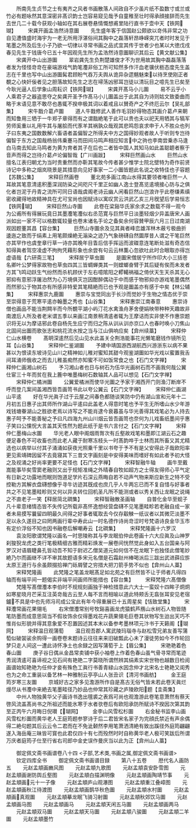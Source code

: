 <!-- { "loadSidebar": true } -->
　　所南先生贞节之士有夷齐之风者书画散落人间政自不少虽片纸不盈数寸或兰或竹必有题咏然其意深密非髙识韵士岂容易窥见哉予自童稚至壮时得承顔接辞而先生去世几二十载今获观小轴如在其右展卷悬情慨想甫里陆行直书于壶中天【铁网瑚】
　　宋龚开画孟浩然诗意圗
　　先生盛年客于信国赵公颇欲以竒伟非常之功自见遭值盛时海宇为一老无所用浮湛俗间其胸中之磊落轩昂峥嵘突兀者时时发见于笔墨之所及后生小子乃欲一切律以寻常书画之品式宜其传于世者少也某以大徳戊戌春见先生于钱唐今已五十年因观先生所为孟浩然诗意圗聊识其后云【黄文献公集】
　　宋龚开中山出游圗
　　翠岩龚先生负荆楚雄俊才不为世用故其胸中磊磊落落者发为怪怪竒竒在豪端游戏气韵笔灋非俗工所可知然多作汗血老骥伏枥态度先生盖志在千里也写中山出游圗髯君顾盼气吞万夫舆从诡异杂遝魑魅束以待烹使刚正者覩之心快奸佞者见之胆落故知先生之志在埽荡凶邪耳岂徒以清玩目之噫先生已矣至今耿光逼人后学象山周耘识【铁网瑚】
　　宋龚开髙马小儿圗
　　易不云乎小人乘君子之器盗思夺之矣龚开圣予作髙马小儿圗盖出于此其自为诗则姑文致委曲而略于末语见意不敢尽也愚辄不揆申极其词以着戒且以賛奇产之不终厄云尔【吴礼部集】
　　宋牛戬介葛卢圗
　　道人牛戬修武人善作毛羽妙得物态其画介葛卢来朝而知鲁用三牺于一牛郑子章得而有之谓戬絶笔于此可以贵也夫以祀天用牺其与犒军劳师奚重以礼用牛其与屠脍而代豕羊其祸孰众哉观其悲鸣怨哀求申于人不胜众也列子曰东夷之国数数解六畜语者盖偏智之所得夫中方之国得妙观者故人于听则专岂待偏智于东方之国哉杨翁伟乗蹇马而田间马鸣声相应知言中之驹也李南尝乗赤马逢白马南去知此马鸣者为黄为育者其子在后也二者皆中国人其知马如此盖聪聼者察于音声而得之岂待介葛卢论偏智哉【广川画跋】
　　宋释巨然画山水
　　巨然山水擅名江表归朝尤为当时贵重然而亦靳其笔故今传者甚少惟学士院北壁特为奇作前贤诗记中多称之烟岚晓景是其措意向见好事家一二小圗皆题此名说之收特佳也子容题【苏魏公集】
　　宋释巨然画卷
　　董北苑多画江南山水得其要领者唯巨然一人耳故其笔意清逺积墨深润防染之间咫尺千里正如幽人逸士登髙览逺境接心防与之俱化者岂泥于丹青之流所可同日语哉虞阁老诗云幽人闲看巨然山岂浪许乎此卷缣素缜密收藏得地故精神具在尤可宝尚也因赋诗以寓叹赏云洪武乙亥三月旣望后学易恒志【铁网瑚】
　　宋释巨然山寺圗
　　此卷在梁谿华氏家余求之数载不得一观今为公甫所有得展玩竟日其墨灋笔灋似右丞范寛与巨然平日淡墨轻烟少异盖唐宋人画派如出一家不可以格数辄较量也卷末诸名手论之备矣余何容賛甲辰六月三日过南湖观因题董其昌【容台集】
　　巨然山寺圗余及见其眞者峰峦雄浑林木蔽亏极曲折逶迤之致而于绢素上用笔颇燥絶无滃染之迹乃气象磅礴自然圜厚昔人谓之干笔巨然亦其罕作也虞奎章行草一诗亦其晚年目眚后信手挥运而波磔意连笔断处滋有奇态信知得眞者驾空凌虚不拘拘凭藉形象也余尝有句云云林薫心忽欲吐此时合眼取亦得岂虚语哉【六研斋三笔】
　　宋释居宁草虫圗
　　是圗宋僧居宁所作印大小三括苍名卿叶公梦得家故物也草虫四其三皆蜩蝉类其一则螳螂奋臂于其后疑有俟而未发者方其飞鸣动跃生气纷然而杀机顾伏于左右噫隂阳之轇轕祸福之倚伏天生天杀其无心邪抑有意邪浮屠泊然为心万境俱灭岂因酣醉偶动于中而感于物邪抑亦游戏笔墨偶然而然邪公于物其亦有所感非特爱其笔精絶而已也予观是圗盖亦有感于中矣【林公辅集】
　　宋释惠崇九鹿圗
　　惠崇与宝觉同出于长沙而觉妙于生物之情态优于崇至崇得意于荒寒平逺亦翰墨之秀也【山谷集】
　　宋释惠崇江南春意
　　惠崇诗僧也画品不能当荆闗半而今所覩平湖小屿汀花水禽渔舟茅舍便娟映带种种天趣故非南渡后人所及者老米谓五季以来画江南景稍清逺者辄为王摩诘而实非使不作惠崇题识将无以为摩诘邪此卷自杨先生应宁而归之陈从训从训亦京口人也春时唤小刀焦山北固间出圗而歌张志和桃花流水按之当与江山俱响应矣【弇州续藁】
　　宋释仲仁山水横卷
　　髙眀深逺然后见山见水此盖关仝荆浩能事花光懒笔磨钱作镜所见耳【山谷集】
　　宋释仲仁鉴湖圗
　　予建中靖国游西湖航西兴游浙东以病不果甚以为恨读东坡诗见山川之精神如儿稚对蜜知其甜今观鉴湖圗如华光戏以蜜置我舌间耳涌师俄收之而去儿稚虽痴然亦知蜜不可如饭常食之也【石门文字禅】
　　宋释仲仁画湘山树石
　　予习湘山者也日与树石为伍华光画树石而不画我何哉公翼仕宦三十年而贫在我上簏中唯墨梅树石数轴其人品可以想见【石门文字禅】
　　宋释仲仁橘洲圗
　　公翼爱橘洲而使华光圗之予家于湘西开门则渔汀断岸不呼而登几案间盖湘西皆吾画笥书此以夸公翼云【石门文字禅】
　　宋释仲仁画湖山平逺
　　好在华光眞子过于云屋之间春色都随谈笑防中仍有湖山宣和元年十二月初五日惠子出其师所作湖山平逺曰此盖老人得意时笔也予平生无所嗜山水少年游戏钱塘眷湖山之胜欲老焉以诗写之不能肖逮今衰暮虽与华光善得其戏笔必为人持去惠子呵予不能善秘之予曰凡四海九州山川烟云皆吾画笥也奈何为儿戏畜纸墨间乎惠子笑曰公戃怳大言盖其天性然为题此纸于是书六言付之【石门文字禅】
　　宋释仲仁墨梅山水圗
　　华光老人眼中阁烟雨胷次有丘壑故戏笔和墨即江湖云石之趣便足春色不可收畜也而此老人藏于耐寒冻枝头一时髙韵哗于士林而其所畜又其尤精选也以病举以付其子涌涌如获夜光照乗千里以书夸于予不有是父安得此子哉欧阳率更见索靖碑因留不去竟寝其下三昔文字画刻是中安得美味而嗜好有如此者予初大怪之及视涌之好尚率更要不足怪也【石门文字禅】
　　宋释智融牛轴
　　画牛至戴嵩能事毕矣雪窦老融则又出于规矩准绳之外晴春自牧如超方之士得友得师心平气定有日新之功露地而眠则饱道足学片石深云燕晦自若不动声气物来斯应新生之特不受控勒方其解衣盘礴想像乎寻牛访迹其旣成也庶几乎人牛两忘已而不复自惜与好事者共之不见笔墨畦畛则又何以异夫转位回机圣凡所不能测或者以秀关西让龙眠之说绳之不直老子一笑【释居简北磵集】
　　宋释智融散圣画轴
　　自普化金华至蚬子凡十辈意绪情态皆不失传记所载非髙怀逸想经营盘礴不见笔墨畦畛若老融自成一家者未易摸写曩留四眀最久间得之好事者辄取去今仅存觳觫一纸议者以其微茫淡墨不足以永久遂目之曰罔两画行辈中寿此山一时名德作诗尚竒涩时号梵语诗良金华玉市有定价浮俗不知也因书融卷后解嘲寿云【北磵集】
　　宋释梵隆画十六罗汉
　　袁汝阳歌谓梵隆以画名一时思陵称其与李龙眠伯仲此卷画十六大应眞及山神罗刹狻猊龙虎之类行笔极精细古雅而精彩焕发一展卷间恍然觉此身如入五台国亲与阿罗汉对语眉睫鼻孔皆动吾不知于尉迟乙僧吴道元如何信不在龙眠下也独怪此僧笔妙絶乃尔而画继不详不审其故题语多宋元名僧是石霜赵州棒喝派后三跋出武进薛应旂太原王道行与余虽颇掇拾禅门砾屑譬之穷措大把刀箭手势不似也【弇州山人藁】
　　宋释梵隆画
　　此梵隆之笔盖龙眠髙足如北苑之有巨然皆不让于师者凡得四轴而有端平间一题偈实非端平间画师所能措也【容台集】
　　宋释梵隆六髙僧像
　　梵隆写髙僧灋本李伯时不规规刻画独于神检措意此六大士一蛮奴十四眸子炯炯如寒星晓月芒采互注英竒哉古云至人每不言而相喻以道此特颊舌无翕张耳安见老宿鑪不具是中也先师冯司成公宝此有年今得重展已十五周星矣【恬致堂集】
　　宋释灋常画花果翎毛
　　右宋僧灋常别号牧谿喜画龙虎猿鹤芦鴈山水树石人物皆随笔防墨而成意思简当不假妆饰余仅得墨戏花卉蔬果翎毛巨卷其状物写生迨出天巧不惟肖似形貌并得其意象爱不忍置因述其本末以备参考墨林项元汴书于天籁阁【瑚网】
　　宋释温日观蒲萄
　　温日观吾郡人寓武陵玛瑙寺与赵松雪兄弟友善写蒲萄似破袈裟余购得一画卷卷末题诗云往往来来旧破瓢此心未了漫徒劳如今不作轮回梦只走人间这一遭此诗怀净土也余録之因写蒲萄于上【眉公集】
　　宋艳艳着色春山圗
　　庚子谷日偶从金昌常卖铺中获小袖卷上作着色春山虽气骨寻常而笔迹秀润清逺可喜谛视之见石间有艳艳二字莫晓所谓然辨其绢素实宋世物也越数日检阅画谱始知艳艳为任仲才妾有殊色工眞行书善青緑山水因念仲才北宋名士艳艳又闺秀也为之命工重装以备艺林一种雅制云亭亭山人张丑识【清河书画舫】
　　金王庭筠岁寒三友圗
　　京城好古之家多见澹游所作自是髙古无俗气皆未若此卷天眞烂熳尽从书灋中来絶去笔墨畦径乃妙品也仲常其珍藏之庐陵欧阳题【圭斋集】
　　中州人物独黄华父子画诗书逸出氊裘之表爲可尚也观澹游此卷笔意萧然有蔡天啓风流盖髙尚书之所祖述而能氷寒于水者欤卷后有欧阳承防所赋诗不揆因次第其韵至正丙午六月晦日倪瓉【瑚网】
　　金李山风雪松杉圗
　　右金秘书监李山画风雪松杉圗而黄华老人王庭筠题参寥诗于后二君皆宋名家子为完顔氏禁近有声余偶得二絶句题其后云云令二君而在不免泚颡然李用笔萧洒清絶有致出蹊径外庭筠翩翩遂入海岳庵三昧皆可寳也此君仅四十有七而殁然时时自称黄华老人极可笑跋后所谓万庆者庭筠子仕至行省右司郎中金史误作曼庆当以此为正【弇州山人藁】

　　御定佩文斋书画谱卷八十四
<子部,艺术类,书画之属,御定佩文斋书画谱>
　　钦定四库全书
　　御定佩文斋书画谱目録
　　第八十五卷
　　厯代名人画防五
　　元赵孟頫画豳风图
　　元赵孟頫九歌图
　　元赵孟頫袁安卧雪图
　　元赵孟頫画谢防舆丘壑图
　　元赵孟頫白描渊明像
　　元赵孟頫画陶靖节事
　　元赵孟頫画元十一子像
　　元赵孟頫庐山观瀑图
　　元赵孟頫重江叠嶂图
　　元赵孟頫画秋江待渡图
　　元赵孟頫画鹊华秋色圗
　　元赵孟頫水村圗
　　元赵孟頫画真观圗
　　元赵孟頫摹龙眠飞骑习射圗
　　元赵孟頫秋郊饮马圗
　　元赵孟頫画马图
　　元赵孟頫画马
　　元赵孟頫天闲五马圗
　　元赵孟頫画两马
　　元赵孟頫双马圗
　　元赵孟頫天马圗
　　元赵孟頫八骏圗
　　元赵孟頫二羊圗
　　元赵孟頫墨竹
